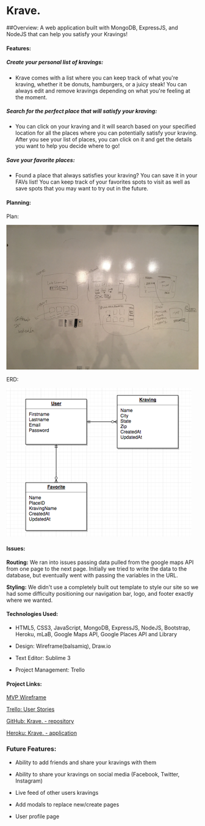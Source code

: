 # Krave.

##Overview:
A web application built with MongoDB, ExpressJS, and NodeJS that can help you satisfy your Kravings!

#### Features:
##### Create your personal list of kravings:
- Krave comes with a list where you can keep track of what you're kraving, whether it be donuts, hamburgers, or a juicy steak!  You can always edit and remove kravings depending on what you're feeling at the moment.

##### Search for the perfect place that will satisfy your kraving:
- You can click on your kraving and it will search based on your specified location for all the places where you can potentially satisfy your kraving.  After you see your list of places, you can click on it and get the details you want to help you decide where to go!

##### Save your favorite places:
- Found a place that always satisfies your kraving? You can save it in your FAVs list! You can keep track of your favorites spots to visit as well as save spots that you may want to try out in the future.

#### Planning:

Plan: 

![Alt Image Text](krave_plan.jpg "Screenshot")

ERD: 

![Alt Image Text](krave_erd.png)


#### Issues:

**Routing:**
We ran into issues passing data pulled from the google maps API from one page to the next page.  Initially we tried to write the data to the database, but eventually went with passing the variables in the URL.

**Styling:**
We didn't use a completely built out template to style our site so we had some difficulty positioning our navigation bar, logo, and footer exactly where we wanted.

#### Technologies Used:
- HTML5, CSS3, JavaScript, MongoDB, ExpressJS, NodeJS, Bootstrap, Heroku, mLaB, Google Maps API, Google Places API and Library

- Design: Wireframe(balsamiq), Draw.io

- Text Editor: Sublime 3

- Project Management: Trello

#### Project Links:

[MVP Wireframe](https://trello.com/c/IOnBtHHS/6-designing)

[Trello: User Stories](https://trello.com/b/6oJBfopN/project-3#)

[GitHub: Krave. - repository](https://github.com/H4RU87/Krave)

[Heroku: Krave. - application](https://krave.herokuapp.com/)

### Future Features:

- Ability to add friends and share your kravings with them

- Ability to share your kravings on social media (Facebook, Twitter, Instagram)

- Live feed of other users kravings

- Add modals to replace new/create pages

- User profile page